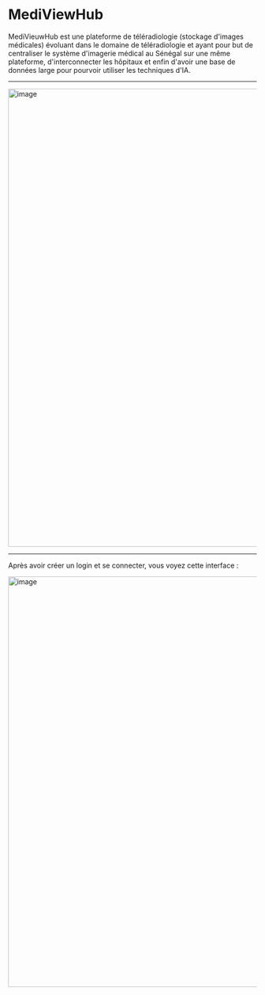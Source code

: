 # MediViewHub
MediVieuwHub est une plateforme de téléradiologie (stockage d'images médicales) évoluant dans le domaine de téléradiologie et ayant pour but de centraliser le système d'imagerie médical au Sénégal sur une même plateforme, d'interconnecter les hôpitaux et enfin d'avoir une base de données large pour pourvoir utiliser les techniques d'IA. 

----------------------

<img width="926" alt="image" src="https://github.com/AbdoulazizH/MediViewHub/assets/122400488/888511d1-032c-45f3-be81-4fb7cf424f52">

-----------------------

Après avoir créer un login et se connecter, vous voyez cette interface :


<img width="830" alt="image" src="https://github.com/AbdoulazizH/MediViewHub/assets/122400488/c37fdc81-34bc-4634-9a37-a9bb4549e551">


